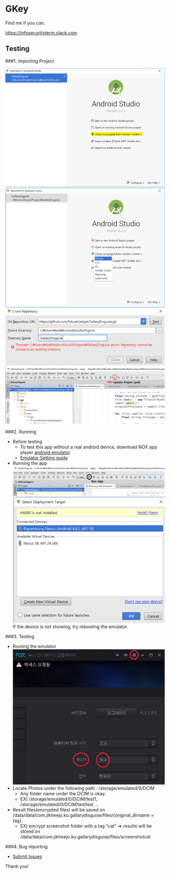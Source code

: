 # GKey
Find me if you can.

https://infosecurityterm.slack.com

## Testing
###1. Importing Project

  ![](https://github.com/FutureGadget/GalleryDisguise/blob/master/1.PNG)
  ![](https://github.com/FutureGadget/GalleryDisguise/blob/master/2.png)
  ![](https://github.com/FutureGadget/GalleryDisguise/blob/master/3.PNG)
  ![](https://github.com/FutureGadget/GalleryDisguise/blob/master/4.png)

###2. Running

  - Before testing
    - To test this app without a real android device, download NOX app player [android emulator](https://www.bignox.com/).
    - [Emulator Setting guide](https://www.bignox.com/blog/how-to-connect-android-studio-with-nox-app-player-for-android-development-and-debug/)
  - Running the app
![](https://github.com/FutureGadget/GalleryDisguise/blob/master/5.png)
![](https://github.com/FutureGadget/GalleryDisguise/blob/master/6.PNG)
<br>If the device is not showing, try rebooting the emulator.

###3. Testing
  - Rooting the emulator
  ![](https://github.com/FutureGadget/GalleryDisguise/blob/master/7.png)
  - Locate Photos under the following path : /storage/emulated/0/DCIM
    - Any folder name under the DCIM is okay.
    - EX) /storage/emulated/0/DCIM/test1, /storage/emulated/0/DCIM/testtest ...
  - Result files(encrypted files) will be saved on /data/data/com.jikheejo.ku.gallarydisguise/files/{original_dirname + tag}.
    - EX) encrypt screenshot folder with a tag "cat" => results will be stored on /data/data/com.jikheejo.ku.gallarydisguise/files/screenshotcat
    
###4. Bug reporting
  - [Submit Issues](https://github.com/FutureGadget/GalleryDisguise/issues)

Thank you!
